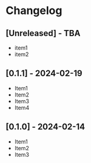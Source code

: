 # Changelog

## [Unreleased] - TBA

- item1
- item2

## [0.1.1] - 2024-02-19

- Item1
- Item2
- Item3
- Item4

## [0.1.0] - 2024-02-14

- Item1
- Item2
- Item3
